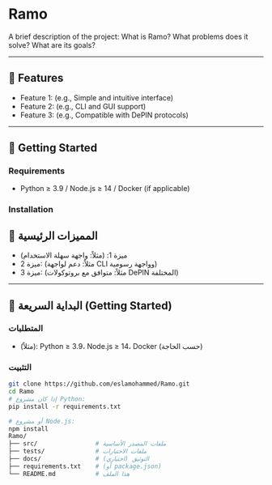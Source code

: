 # Ramo
A brief description of the project: What is Ramo? What problems does it solve? What are its goals?

---

## 📌 Features

- Feature 1: (e.g., Simple and intuitive interface)
- Feature 2: (e.g., CLI and GUI support)
- Feature 3: (e.g., Compatible with DePIN protocols)

---

## 🚀 Getting Started

### Requirements

- Python ≥ 3.9 / Node.js ≥ 14 / Docker (if applicable)

### Installation


## 📌 المميزات الرئيسية

- ميزة 1: (مثلاً: واجهة سهلة الاستخدام)
- ميزة 2: (مثلاً: دعم لواجهة CLI وواجهة رسومية)
- ميزة 3: (مثلاً: متوافق مع بروتوكولات DePIN المختلفة)

---

## 🚀 البداية السريعة (Getting Started)

### المتطلبات
- (مثلاً): Python ≥ 3.9، Node.js ≥ 14، Docker (حسب الحاجة)

### التثبيت

```bash
git clone https://github.com/eslamohammed/Ramo.git
cd Ramo
# إذا كان مشروع Python:
pip install -r requirements.txt

# أو مشروع Node.js:
npm install
Ramo/
├── src/                # ملفات المصدر الأساسية
├── tests/              # ملفات الاختبارات
├── docs/               # التوثيق (اختياري)
├── requirements.txt    # (أو package.json)
└── README.md           # هذا الملف
